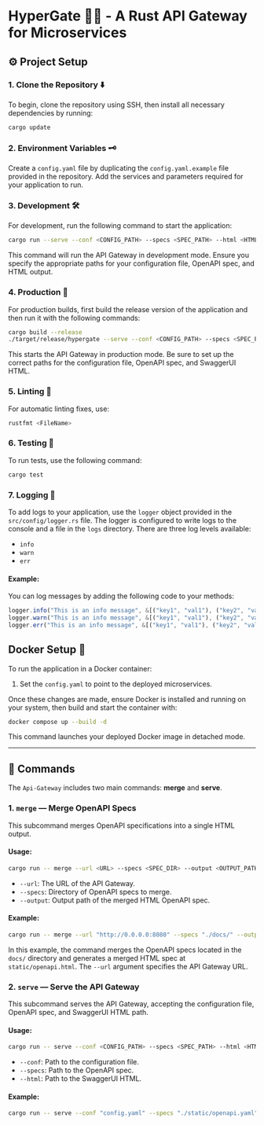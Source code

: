 # HyperGate 🚀🚪 - A Rust API Gateway for Microservices

## ⚙️ Project Setup

### 1. Clone the Repository ⬇️

To begin, clone the repository using SSH, then install all necessary dependencies by running:

```bash
cargo update
```

### 2. Environment Variables 🗝️

Create a `config.yaml` file by duplicating the `config.yaml.example` file provided in the repository. Add the services and parameters required for your application to run.

### 3. Development 🛠️

For development, run the following command to start the application:

```bash
cargo run --serve --conf <CONFIG_PATH> --specs <SPEC_PATH> --html <HTML_PATH>
```

This command will run the API Gateway in development mode. Ensure you specify the appropriate paths for your configuration file, OpenAPI spec, and HTML output.

### 4. Production 🚀

For production builds, first build the release version of the application and then run it with the following commands:

```bash
cargo build --release
./target/release/hypergate --serve --conf <CONFIG_PATH> --specs <SPEC_PATH> --html <HTML_PATH>
```

This starts the API Gateway in production mode. Be sure to set up the correct paths for the configuration file, OpenAPI spec, and SwaggerUI HTML.

### 5. Linting 🧹

For automatic linting fixes, use:

```bash
rustfmt <FileName>
```

### 6. Testing 🧪

To run tests, use the following command:

```bash
cargo test
```

### 7. Logging 📝

To add logs to your application, use the `logger` object provided in the `src/config/logger.rs` file. The logger is configured to write logs to the console and a file in the `logs` directory. There are three log levels available:
- `info`
- `warn`
- `err`

#### Example:
You can log messages by adding the following code to your methods:

```javascript
logger.info("This is an info message", &[("key1", "val1"), ("key2", "val2")]);
logger.warn("This is an info message", &[("key1", "val1"), ("key2", "val2")]);
logger.err("This is an info message", &[("key1", "val1"), ("key2", "val2")]);
```

## Docker Setup 🐳

To run the application in a Docker container:

1. Set the `config.yaml` to point to the deployed microservices.

Once these changes are made, ensure Docker is installed and running on your system, then build and start the container with:

```bash
docker compose up --build -d
```

This command launches your deployed Docker image in detached mode.

---

## 🚀 Commands

The `Api-Gateway` includes two main commands: **merge** and **serve**.

### 1. `merge` — Merge OpenAPI Specs

This subcommand merges OpenAPI specifications into a single HTML output.

#### Usage:

```bash
cargo run -- merge --url <URL> --specs <SPEC_DIR> --output <OUTPUT_PATH>
```

- `--url`: The URL of the API Gateway.
- `--specs`: Directory of OpenAPI specs to merge.
- `--output`: Output path of the merged HTML OpenAPI spec.

#### Example:

```bash
cargo run -- merge --url "http://0.0.0.0:8080" --specs "./docs/" --output "./static/openapi.html"
```

In this example, the command merges the OpenAPI specs located in the `docs/` directory and generates a merged HTML spec at `static/openapi.html`. The `--url` argument specifies the API Gateway URL.

### 2. `serve` — Serve the API Gateway

This subcommand serves the API Gateway, accepting the configuration file, OpenAPI spec, and SwaggerUI HTML path.

#### Usage:

```bash
cargo run -- serve --conf <CONFIG_PATH> --specs <SPEC_PATH> --html <HTML_PATH>
```

- `--conf`: Path to the configuration file.
- `--specs`: Path to the OpenAPI spec.
- `--html`: Path to the SwaggerUI HTML.

#### Example:

```bash
cargo run -- serve --conf "config.yaml" --specs "./static/openapi.yaml" --html "./static/openapi.html"
```
